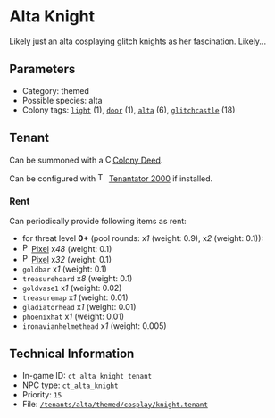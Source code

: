 # Alta Knight

Likely just an alta cosplaying glitch knights as her fascination. Likely...

## Parameters

- Category: themed
- Possible species: alta
- Colony tags: [`light`](https://ceterai.github.io/MyEnternia/Wiki/Tags/Light) (1), [`door`](https://ceterai.github.io/MyEnternia/Wiki/Tags/Door) (1), [`alta`](https://ceterai.github.io/MyEnternia/Wiki/Tags/Alta) (6), [`glitchcastle`](https://ceterai.github.io/MyEnternia/Wiki/Tags/Glitchcastle) (18)

## Tenant

Can be summoned with a <img src="https://starbounder.org/mediawiki/images/9/93/Colony_Deed.gif" alt="Colony Deed icon" width="9.6" height="15"/> [Colony Deed](https://starbounder.org/Colony_Deed).

Can be configured with <img src="https://steamuserimages-a.akamaihd.net/ugc/920304477977773128/D47BB0FD18E520B722C013CEDE14AC017779D44C/" alt="Tenantator 2000 icon" width="16" height="16"/> [Tenantator 2000](https://steamcommunity.com/sharedfiles/filedetails/?id=1405753979) if installed.

### Rent

Can periodically provide following items as rent:

- for threat level **0+** (pool rounds: x*1* (weight: 0.9), x*2* (weight: 0.1)):
- <img src="https://starbounder.org/mediawiki/images/2/21/Pixel.png" alt="Pixel icon" loading="lazy" width="12px" height="16px"/> [Pixel](https://starbounder.org/Pixel) x*48* (weight: 0.1)
- <img src="https://starbounder.org/mediawiki/images/2/21/Pixel.png" alt="Pixel icon" loading="lazy" width="12px" height="16px"/> [Pixel](https://starbounder.org/Pixel) x*32* (weight: 0.1)
- `goldbar` x*1* (weight: 0.1)
- `treasurehoard` x*8* (weight: 0.1)
- `goldvase1` x*1* (weight: 0.02)
- `treasuremap` x*1* (weight: 0.01)
- `gladiatorhead` x*1* (weight: 0.01)
- `phoenixhat` x*1* (weight: 0.01)
- `ironavianhelmethead` x*1* (weight: 0.005)

## Technical Information

- In-game ID: `ct_alta_knight_tenant`
- NPC type: `ct_alta_knight`
- Priority: `15`
- File: [`/tenants/alta/themed/cosplay/knight.tenant`](https://github.com/Ceterai/Enternia/blob/main/tenants/alta/themed/cosplay/knight.tenant)
